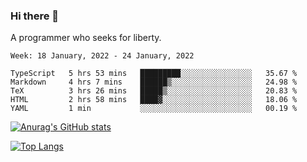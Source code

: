 ### Hi there 👋

<!--
**shejialuo/shejialuo** is a ✨ _special_ ✨ repository because its `README.md` (this file) appears on your GitHub profile.

Here are some ideas to get you started:

- 🔭 I’m currently working on ...
- 🌱 I’m currently learning ...
- 👯 I’m looking to collaborate on ...
- 🤔 I’m looking for help with ...
- 💬 Ask me about ...
- 📫 How to reach me: ...
- 😄 Pronouns: ...
- ⚡ Fun fact: ...
-->

A programmer who seeks for liberty.

<!--START_SECTION:waka-->
```text
Week: 18 January, 2022 - 24 January, 2022

TypeScript   5 hrs 53 mins   █████████░░░░░░░░░░░░░░░░   35.67 % 
Markdown     4 hrs 7 mins    ██████▒░░░░░░░░░░░░░░░░░░   24.98 % 
TeX          3 hrs 26 mins   █████▒░░░░░░░░░░░░░░░░░░░   20.83 % 
HTML         2 hrs 58 mins   ████▓░░░░░░░░░░░░░░░░░░░░   18.06 % 
YAML         1 min           ░░░░░░░░░░░░░░░░░░░░░░░░░   00.19 % 
```
<!--END_SECTION:waka-->

[![Anurag's GitHub stats](https://github-readme-stats.vercel.app/api?username=shejialuo&show_icons=true&theme=dracula)](https://github.com/anuraghazra/github-readme-stats)

[![Top Langs](https://github-readme-stats.vercel.app/api/top-langs/?username=shejialuo&layout=compact&hide=javascript,html,css,typescript,tex)](https://github.com/anuraghazra/github-readme-stats)
